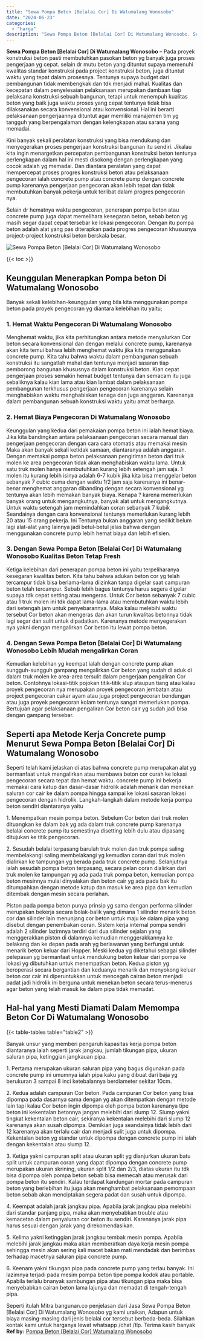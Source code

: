 ```yaml
---
title: "Sewa Pompa Beton [Belalai Cor] Di Watumalang Wonosobo"
date: "2024-06-23"
categories: 
  - "harga"
description: "Sewa Pompa Beton [Belalai Cor] Di Watumalang Wonosobo. Seperti itulah Mitra bangunan.co penjelasan dari Jasa Sewa Pompa Beton [Belalai Cor] Di Watumalang W..."
---
```


**Sewa Pompa Beton \[Belalai Cor\] Di Watumalang Wonosobo** – Pada proyek konstruksi beton pasti membutuhkan pasokan beton yg banyak juga proses pengerjaan yg cepat. selain dr mutu beton yang dituntut supaya memenuhi kwalitas standar konstruksi pada project konstruksi beton, juga dituntut waktu yang tepat dalam prosesnya. Tentunya supaya budget dari pembangunan tidak membengkak dan tdk menjadi mahal. Kualitas dan kecepatan dalam penyelesaian pelaksanaan merupakan dambaan tiap pelaksana konstruksi sebuah bangunan, tetapi untuk menempuh kualitas beton yang baik juga waktu proses yang cepat tentunya tidak bisa dilaksanakan secara konvensional atau konvensional. Hal ini berarti pelaksanaan pengerjaannya dituntut agar memiliki manajemen tim yg tangguh yang berpengalaman dengan kelengkapan atau sarana yang memadai.

Kini banyak sekali peralatan konstruksi yang bisa mendukung dan menyegerakan proses pengerjaan konstruksi bangunan itu sendiri. Jikalau kita ingin menargetkan percepatan pembangunan konstruksi beton tentunya perlengkapan dalam hal ini mesti disokong dengan perlengkapan yang cocok adalah yg memadai. Dan diantara peralatan yang dapat mempercepat proses progres konstruksi beton atau pelaksanaan pengecoran ialah concrete pump atau concrete pump dengan concrete pump karenanya pengerjaan pengecoran akan lebih tepat dan tidak membutuhkan banyak pekerja untuk terlibat dalam progres pengecoran nya.

Selain dr hematnya waktu pengecoran, penerapan pompa beton atau concrete pump juga dapat memelihara kesegaran beton, sebab beton yg masih segar dapat cepat tersebar ke lokasi pengecoran. Dengan itu pompa beton adalah alat yang pas diterapkan pada progres pengecoran khususnya project-project konstruksi beton berskala besar.

![Sewa Pompa Beton [Belalai Cor] Di Watumalang Wonosobo](/images/sewa-concrete-pump-12.png)

{{< toc >}}

## Keunggulan Menerapkan Pompa beton Di Watumalang Wonosobo

Banyak sekali kelebihan-keunggulan yang bila kita menggunakan pompa beton pada proyek pengecoran yg diantara kelebihan itu yaitu;

### 1\. Hemat Waktu Pengecoran Di Watumalang Wonosobo

Menghemat waktu, jika kita perhitungkan antara metode menyalurkan Cor beton secara konvensional dan dengan melalui concrete pump, karenanya akan kita temui bahwa lebih menghemat waktu jika kita menggunakan concrete pump. Kita tahu bahwa waktu dalam pembangunan sebuah konstruksi itu sangatlah mahal dan tentunya menjadi sasaran tiap pemborong bangunan khususnya dalam konstruksi beton. Kian cepat pengerjaan proses semakin hemat budget tentunya dan semacam itu juga sebaliknya kalau kian lama atau kian lambat dalam pelaksanaan pembangunan terkhusus pengerjaan pengecoran karenanya selain menghabiskan waktu menghabiskan tenaga dan juga anggaran. Karenanya dalam pembangunan sebuah konstruksi waktu yaitu amat berharga.

### 2\. Hemat Biaya Pengecoran Di Watumalang Wonosobo

Keunggulan yang kedua dari pemakaian pompa beton ini ialah hemat biaya. Jika kita bandingkan antara pelaksanaan pengecoran secara manual dan pengerjaan pengecoran dengan cara cara otomatis atau memakai mesin Maka akan banyak sekali ketidak samaan, diantaranya adalah anggaran. Dengan memakai pompa beton pelaksanaan pengiriman beton dari truk molen ke area pengecoran tidak akan menghabiskan waktu lama. Untuk satu truk molen hanya membutuhkan kurang lebih setengah jam saja. 1 molen itu kurang lebih isinya adalah 6-7 kubik jika kita bisa menggelar beton sebanyak 7 cubic cuma dengan waktu 1/2 jam saja karenanya ini benar-benar menghemat anggaran dibanding dengan secara konvensional yg tentunya akan lebih memakan banyak biaya. Kenapa ? karena memerlukan banyak orang untuk mengangkutnya, banyak alat untuk mengangkutnya. Untuk waktu setengah jam memindahkan coran sebanyak 7 kubik Seandainya dengan cara konvensional tentunya memerlukan kurang lebih 20 atau 15 orang pekerja. Ini Tentunya bukan anggaran yang sedikit belum lagi alat-alat yang lainnya jadi betul-betul jelas bahwa dengan menggunakan concrete pump lebih hemat biaya dan lebih efisien.

### 3\. Dengan Sewa Pompa Beton \[Belalai Cor\] Di Watumalang Wonosobo Kualitas Beton Tetap Fresh

Ketiga kelebihan dari penerapan pompa beton ini yaitu terpeliharanya kesegaran kwalitas beton. Kita tahu bahwa adukan beton cor yg telah tercampur tidak bisa berlama-lama diizinkan tanpa digelar saat campuran beton telah tercampur. Sebab lebih bagus tentunya harus segera digelar supaya tdk cepat setting atau mengeras. Untuk Cor beton sebanyak 7 cubic atau 1 truk molen ini tdk dapat lama-lama atau membutuhkan waktu lebih dari setengah jam untuk penyebarannya. Maka kalau melebihi waktu tersebut Cor beton akan mengeras dan akan turun kwalitas betonnya tidak lagi segar dan sulit untuk dipadatkan. Karenanya metode menyegerakan nya yakni dengan mengalirkan Cor beton itu lewat pompa beton.

### 4\. Dengan Sewa Pompa Beton \[Belalai Cor\] Di Watumalang Wonosobo Lebih Mudah mengalirkan Coran

Kemudian kelebihan yg keempat ialah dengan concrete pump akan sungguh-sungguh gampang mengalirkan Cor beton yang sudah di aduk di dalam truk molen ke area-area tersulit dalam pengerjaan pengaliran Cor beton. Contohnya lokasi-titik pojokan titik-titik slup ataupun tiang atau kalau proyek pengecoran nya merupakan proyek pengecoran jembatan atau project pengecoran cakar ayam atau juga project pengecoran bendungan atau juga proyek pengecoran kolam tentunya sangat memerlukan pompa. Bertujuan agar pelaksanaan pengaliran Cor beton cair yg sudah jadi bisa dengan gampang tersebar.

## Seperti apa Metode Kerja Concrete pump Menurut Sewa Pompa Beton \[Belalai Cor\] Di Watumalang Wonosobo

Seperti telah kami jelaskan di atas bahwa concrete pump merupakan alat yg bermanfaat untuk mengalirkan atau membawa beton cor curah ke lokasi pengecoran secara tepat dan hemat waktu. concrete pump ini bekerja memakai cara katup dan dasar-dasar hidrolik adalah menarik dan menekan saluran cor cair ke dalam pompa hingga sampai ke lokasi sasaran lokasi pengecoran dengan hidrolik. Langkah-langkah dalam metode kerja pompa beton sendiri diantaranya yaitu

1\. Menempatkan mesin pompa beton. Sebelum Cor beton dari truk molen dituangkan ke dalam bak yg ada dalam truk concrete pump karenanya belalai concrete pump itu semestinya disetting lebih dulu atau dipasang ditujukan ke titik pengecoran.

2\. Sesudah belalai terpasang barulah truk molen dan truk pompa saling membelakangi saling membelakangi yg kemudian coran dari truk molen dialirkan ke tampungan yg berada pada truk concrete pump. Selanjutnya ialah sesudah pompa beton terpasang, secara pelan coran dialirkan dari truk molen ke tampungan yg ada pada truk pompa beton, kemudian pompa beton mesinnya mulai dinyalakan dan beton cair yg ada pada bak itu ditumpahkan dengan metode katup dan masuk ke area pipa dan kemudian ditembak dengan mesin secara perlahan.

Piston pada pompa beton punya prinsip yg sama dengan performa silinder merupakan bekerja secara bolak-balik yang dimana 1 silinder menarik beton cor dan silinder lain menunjang cor beton untuk maju ke dalam pipa yang disebut dengan penembakan coran. Sistem kerja internal pompa sendiri adalah 2 silinder lazimnya terdiri dari dua silinder sejalan yang menggerakkan piston di dalamnya kemudian menggerakkannya ke belakang dan ke depan pada arah yg berlawanan yang berfungsi untuk menarik beton keluar dari Hopper. Meski kedua yg diketahui sebagai silinder pelepasan yg bermanfaat untuk mendukung beton keluar dari pompa ke lokasi yg dibutuhkan untuk menempatkan beton. Kedua piston yg beroperasi secara bergantian dan keduanya menarik dan menyokong keluar beton cor cair ini diperuntukkan untuk mencegah cairan beton menjadi padat jadi hidrolik ini berguna untuk menekan beton secara terus-menerus agar beton yang telah masuk ke dalam pipa tidak memadat.

## Hal-hal yang Mesti Diamati Dalam Memompa Beton Cor Di Watumalang Wonosobo

{{< table-tables table="table2" >}}

Banyak unsur yang memberi pengaruh kapasitas kerja pompa beton diantaranya ialah seperti jarak jangkau, jumlah tikungan pipa, ukuran saluran pipa, ketinggian jangkauan pipa.

1\. Pertama merupakan ukuran saluran pipa yang bagus digunakan pada concrete pump ini umumnya ialah pipa kaku yang dibuat dari baja yg berukuran 3 sampai 8 inci ketebalannya berdiameter sekitar 10cm.

2\. Kedua adalah campuran Cor beton. Pada campuran Cor beton yang bisa dipompa pada dasarnya sama dengan yg akan ditempatkan dengan metode lain tapi kalau Cor beton ingin dipompa oleh pompa beton karenanya tipe beton ini kekentalan betonnya jangan melebihi dari slump 12. Slump yakni tingkat kekentalan beton cair, sekiranya kekentalan melebihi dari slump 12 karenanya akan susah dipompa. Demikian juga seandainya tidak lebih dari 12 karenanya akan terlalu cair dan menjadi sulit juga untuk dipompa. Kekentalan beton yg standar untuk dipompa dengan concrete pump ini ialah dengan kekentalan atau slump 12.

3\. Ketiga yakni campuran split atau ukuran split yg dianjurkan ukuran batu split untuk campuran coran yang dapat dipompa dengan concrete pump merupakan ukuran skrining, ukuran split 1/2 dan 2/3, diatas ukuran itu tdk bisa dipompa oleh pompa beton sebab bisa memecah atau merusak dari pompa beton itu sendiri. Kalau terdapat kandungan mortar pada campuran beton yang berlebihan itu juga akan menghambat pelaksanaan pemompaan beton sebab akan menciptakan segera padat dan susah untuk dipompa.

4\. Keempat adalah jarak jangkau pipa. Apabila jarak jangkau pipa melebihi dari standar panjang pipa, maka akan menyebabkan trouble atau kemacetan dalam penyaluran cor beton itu sendiri. Karenanya jarak pipa harus sesuai dengan jarak yang direkomendasikan.

5\. Kelima yakni ketinggian jarak jangkau tembak mesin pompa. Apabila melebihi jarak jangkau maka akan memberatkan daya kerja mesin pompa sehingga mesin akan sering kali macet bakan mati mendadak dan berimbas terhadap macetnya saluran pipa concrete pump.

6\. Keenam yakni tikungan pipa pada concrete pump yang terlau banyak. Ini lazimnya terjadi pada mesim pompa beton tipe pompa kodok atau portable. Apabila terlalu bnanyak sambungan pipa atau tikungan pipa maka bisa menyebabkan cairan beton lama lajunya dan memadat di tengah-tengah pipa.

Seperti itulah Mitra bangunan.co penjelasan dari Jasa Sewa Pompa Beton \[Belalai Cor\] Di Watumalang Wonosobo yg kami uraikan, Adapun untuk biaya masing-masing dari jenis belalai cor tersebut berbeda-beda. Silahkan kontak kami untuk harganya lewat whatsapp /chat /tlp. Terima kasih banyak
**Ref by:** [Pompa Beton [Belalai Cor] Watumalang Wonosobo](https://id.wikipedia.org/wiki/Pompa)
